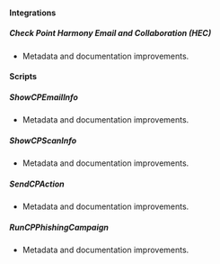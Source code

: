 
#### Integrations

##### Check Point Harmony Email and Collaboration (HEC)

- Metadata and documentation improvements.

#### Scripts

##### ShowCPEmailInfo

- Metadata and documentation improvements.
##### ShowCPScanInfo

- Metadata and documentation improvements.
##### SendCPAction

- Metadata and documentation improvements.
##### RunCPPhishingCampaign

- Metadata and documentation improvements.
